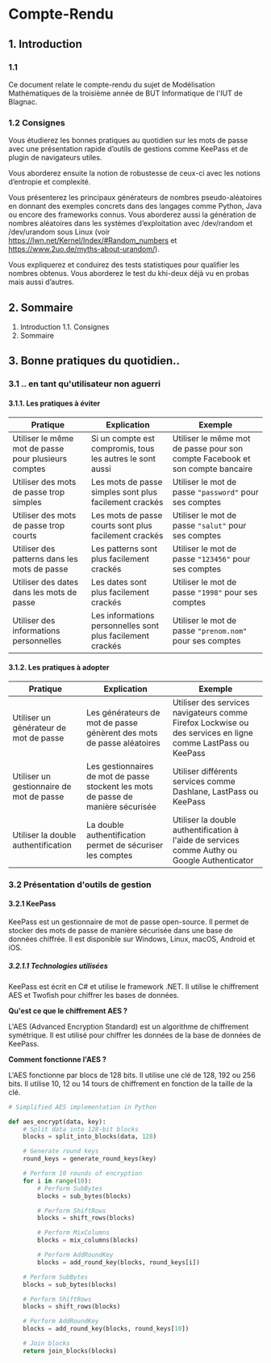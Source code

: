 # Compte-Rendu

## 1. Introduction

### 1.1

Ce document relate le compte-rendu du sujet de Modélisation Mathématiques de la troisième année de BUT Informatique de l'IUT de Blagnac.

### 1.2 Consignes

Vous étudierez les bonnes pratiques au quotidien sur les mots de passe avec une présentation rapide d’outils de gestions comme KeePass et de plugin de navigateurs utiles.

Vous aborderez ensuite la notion de robustesse de ceux-ci avec les notions d’entropie et complexité.

Vous présenterez les principaux générateurs de nombres pseudo-aléatoires en donnant des exemples concrets dans des langages comme Python, Java ou encore des frameworks connus. Vous aborderez aussi la génération de nombres aléatoires dans les systèmes d’exploitation avec /dev/random et /dev/urandom sous Linux (voir https://lwn.net/Kernel/Index/#Random_numbers et https://www.2uo.de/myths-about-urandom/).

Vous expliquerez et conduirez des tests statistiques pour qualifier les nombres obtenus. Vous aborderez le test du khi-deux déjà vu en probas mais aussi d’autres.

## 2. Sommaire

1. Introduction
   1.1. Consignes
2. Sommaire

## 3. Bonne pratiques du quotidien..

### 3.1 .. en tant qu'utilisateur non aguerri

#### 3.1.1. Les pratiques à éviter

| Pratique                                             | Explication                                                | Exemple                                                                       |
| ---------------------------------------------------- | ---------------------------------------------------------- | ----------------------------------------------------------------------------- |
| Utiliser le même mot de passe pour plusieurs comptes | Si un compte est compromis, tous les autres le sont aussi  | Utiliser le même mot de passe pour son compte Facebook et son compte bancaire |
| Utiliser des mots de passe trop simples              | Les mots de passe simples sont plus facilement crackés     | Utiliser le mot de passe `"password"` pour ses comptes                        |
| Utiliser des mots de passe trop courts               | Les mots de passe courts sont plus facilement crackés      | Utiliser le mot de passe `"salut"` pour ses comptes                           |
| Utiliser des patterns dans les mots de passe         | Les patterns sont plus facilement crackés                  | Utiliser le mot de passe `"123456"` pour ses comptes                          |
| Utiliser des dates dans les mots de passe            | Les dates sont plus facilement crackés                     | Utiliser le mot de passe `"1998"` pour ses comptes                            |
| Utiliser des informations personnelles               | Les informations personnelles sont plus facilement crackés | Utiliser le mot de passe `"prenom.nom"` pour ses comptes                      |

#### 3.1.2. Les pratiques à adopter

| Pratique                                 | Explication                                                                       | Exemple                                                                                                     |
| ---------------------------------------- | --------------------------------------------------------------------------------- | ----------------------------------------------------------------------------------------------------------- |
| Utiliser un générateur de mot de passe   | Les générateurs de mot de passe génèrent des mots de passe aléatoires             | Utiliser des services navigateurs comme Firefox Lockwise ou des services en ligne comme LastPass ou KeePass |
| Utiliser un gestionnaire de mot de passe | Les gestionnaires de mot de passe stockent les mots de passe de manière sécurisée | Utiliser différents services comme Dashlane, LastPass ou KeePass                                            |
| Utiliser la double authentification      | La double authentification permet de sécuriser les comptes                        | Utiliser la double authentification à l'aide de services comme Authy ou Google Authenticator                |

### 3.2 Présentation d'outils de gestion

#### 3.2.1 KeePass

KeePass est un gestionnaire de mot de passe open-source. Il permet de stocker des mots de passe de manière sécurisée dans une base de données chiffrée. Il est disponible sur Windows, Linux, macOS, Android et iOS.

##### 3.2.1.1 Technologies utilisées

KeePass est écrit en C# et utilise le framework .NET. Il utilise le chiffrement AES et Twofish pour chiffrer les bases de données.

**Qu'est ce que le chiffrement AES ?**

L'AES (Advanced Encryption Standard) est un algorithme de chiffrement symétrique. Il est utilisé pour chiffrer les données de la base de données de KeePass.

**Comment fonctionne l'AES ?**

L'AES fonctionne par blocs de 128 bits. Il utilise une clé de 128, 192 ou 256 bits. Il utilise 10, 12 ou 14 tours de chiffrement en fonction de la taille de la clé.

```py
# Simplified AES implementation in Python

def aes_encrypt(data, key):
    # Split data into 128-bit blocks
    blocks = split_into_blocks(data, 128)

    # Generate round keys
    round_keys = generate_round_keys(key)

    # Perform 10 rounds of encryption
    for i in range(10):
        # Perform SubBytes
        blocks = sub_bytes(blocks)

        # Perform ShiftRows
        blocks = shift_rows(blocks)

        # Perform MixColumns
        blocks = mix_columns(blocks)

        # Perform AddRoundKey
        blocks = add_round_key(blocks, round_keys[i])

    # Perform SubBytes
    blocks = sub_bytes(blocks)

    # Perform ShiftRows
    blocks = shift_rows(blocks)

    # Perform AddRoundKey
    blocks = add_round_key(blocks, round_keys[10])

    # Join blocks
    return join_blocks(blocks)
```
